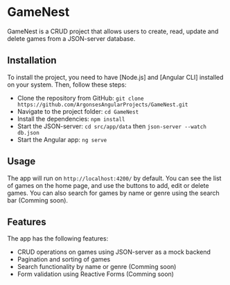 # GameNest

GameNest is a CRUD project that allows users to create, read, update and delete games from a JSON-server database.

## Installation

To install the project, you need to have [Node.js] and [Angular CLI] installed on your system. Then, follow these steps:

- Clone the repository from GitHub: `git clone https://github.com/ArgonsesAngularProjects/GameNest.git`
- Navigate to the project folder: `cd GameNest`
- Install the dependencies: `npm install`
- Start the JSON-server: `cd src/app/data` then `json-server --watch db.json`
- Start the Angular app: `ng serve`

## Usage

The app will run on `http://localhost:4200/` by default. You can see the list of games on the home page, and use the buttons to add, edit or delete games. You can also search for games by name or genre using the search bar (Comming soon).

## Features

The app has the following features:

- CRUD operations on games using JSON-server as a mock backend
- Pagination and sorting of games
- Search functionality by name or genre (Comming soon)
- Form validation using Reactive Forms (Comming soon)

